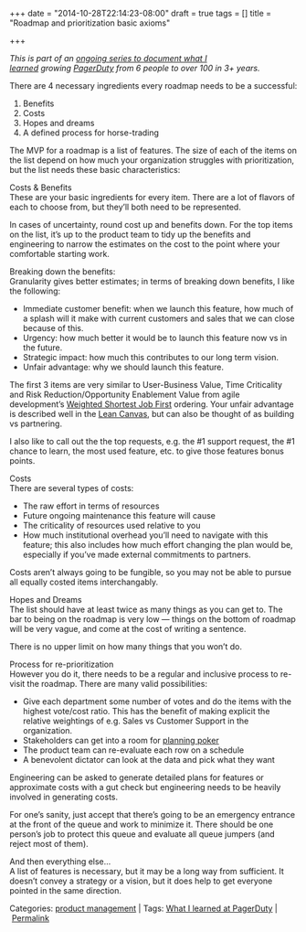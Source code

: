 +++
date = "2014-10-28T22:14:23-08:00"
draft = true
tags = []
title = "Roadmap and prioritization basic axioms"

+++

_This is part of an_ [_ongoing series to document what I learned_](http://euri.ca/tag/what-i-learned-at-pagerduty/index.html) _growing_ [_PagerDuty_](http://www.pagerduty.com/) _from 6 people to over 100 in 3+ years._

There are 4 necessary ingredients every roadmap needs to be a successful:

1. Benefits
2. Costs
3. Hopes and dreams
4. A defined process for horse-trading

The MVP for a roadmap is a list of features. The size of each of the items on the list depend on how much your organization struggles with prioritization, but the list needs these basic characteristics:

Costs & Benefits  
These are your basic ingredients for every item. There are a lot of flavors of each to choose from, but they’ll both need to be represented.

In cases of uncertainty, round cost up and benefits down. For the top items on the list, it’s up to the product team to tidy up the benefits and engineering to narrow the estimates on the cost to the point where your comfortable starting work.

Breaking down the benefits:  
Granularity gives better estimates; in terms of breaking down benefits, I like the following:

* Immediate customer benefit: when we launch this feature, how much of a splash will it make with current customers and sales that we can close because of this.
* Urgency: how much better it would be to launch this feature now vs in the future.
* Strategic impact: how much this contributes to our long term vision.
* Unfair advantage: why we should launch this feature.

The first 3 items are very similar to User-Business Value, Time Criticality and Risk Reduction/Opportunity Enablement Value from agile development’s [Weighted Shortest Job First](http://scaledagileframework.com/wsjf/) ordering. Your unfair advantage is described well in the [Lean Canvas](http://leanstack.com/), but can also be thought of as building vs partnering.

I also like to call out the the top requests, e.g. the #1 support request, the #1 chance to learn, the most used feature, etc. to give those features bonus points.

Costs  
There are several types of costs:

* The raw effort in terms of resources
* Future ongoing maintenance this feature will cause
* The criticality of resources used relative to you
* How much institutional overhead you’ll need to navigate with this feature; this also includes how much effort changing the plan would be, especially if you’ve made external commitments to partners.

Costs aren’t always going to be fungible, so you may not be able to pursue all equally costed items interchangably.

Hopes and Dreams  
The list should have at least twice as many things as you can get to. The bar to being on the roadmap is very low — things on the bottom of roadmap will be very vague, and come at the cost of writing a sentence.

There is no upper limit on how many things that you won’t do.

Process for re-prioritization  
However you do it, there needs to be a regular and inclusive process to re-visit the roadmap. There are many valid possibilities:

* Give each department some number of votes and do the items with the highest vote/cost ratio. This has the benefit of making explicit the relative weightings of e.g. Sales vs Customer Support in the organization.
* Stakeholders can get into a room for [planning poker](http://en.wikipedia.org/wiki/Planning_poker)
* The product team can re-evaluate each row on a schedule
* A benevolent dictator can look at the data and pick what they want

Engineering can be asked to generate detailed plans for features or approximate costs with a gut check but engineering needs to be heavily involved in generating costs.

For one’s sanity, just accept that there’s going to be an emergency entrance at the front of the queue and work to minimize it. There should be one person’s job to protect this queue and evaluate all queue jumpers (and reject most of them).

And then everything else…  
A list of features is necessary, but it may be a long way from sufficient. It doesn’t convey a strategy or a vision, but it does help to get everyone pointed in the same direction.

Categories: [product management](http://euri.ca/category/product-management/index.html) | Tags: [What I learned at PagerDuty](http://euri.ca/tag/what-i-learned-at-pagerduty/index.html) | [Permalink](http://euri.ca/2014/roadmap-and-prioritization-basic-axioms/index.html)